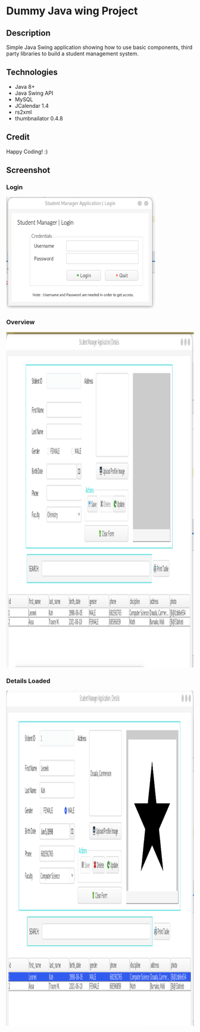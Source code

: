 # Dummy Java wing Project

## Description
Simple Java Swing application showing how to use basic components, third party libraries to build a student management system.

## Technologies
* Java 8+
* Java Swing API
* MySQL
* JCalendar 1.4
* rs2xml
* thumbnailator 0.4.8

## Credit
Happy Coding! :)

## Screenshot

### Login
<img src="./src/screenshots/login.png" style="width:400px;height:300px;">

### Overview
<img src="./src/screenshots/main.png" style="width:1000px;height:900px;">

### Details Loaded
<img src="./src/screenshots/load.png" style="width:1000px;height:900px;">
